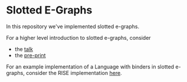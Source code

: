 Slotted E-Graphs
================

In this repository we've implemented slotted e-graphs.

For a higher level introduction to slotted e-graphs, consider
* the [talk](https://youtu.be/JPA8QwLHNzo?list=PLyrlk8Xaylp6XYPbTIscsn49yFEFlxUp-&t=7493)
* the [pre-print](https://michel.steuwer.info/files/publications/2024/EGRAPHS-2024.pdf)

For an example implementation of a Language with binders in slotted e-graphs, consider the RISE implementation [here](https://github.com/memoryleak47/egraph-sandbox/tree/main/3-miniegg-with-slots/src/i_rise).
